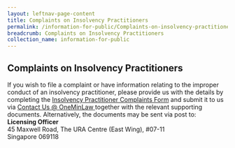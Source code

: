 ```yaml
---
layout: leftnav-page-content
title: Complaints on Insolvency Practitioners
permalink: /information-for-public/Complaints-on-insolvency-practitioners/
breadcrumb: Complaints on Insolvency Practitioners
collection_name: information-for-public
---
```


**Complaints on Insolvency Practitioners**<br>
---
If you wish to file a complaint or have information relating to the improper conduct of an insolvency practitioner, please provide us with the details by completing the
<a href="/files/IP Feedback Form.pdf" target="_blank">Insolvency Practitioner Complaints Form</a>
and submit it to us via <a href="https://eservices.mlaw.gov.sg/enquiry/" target="_blank">Contact Us @ OneMinLaw </a> together with the relevant supporting documents. Alternatively, the documents may be sent via post to:
<br>**Licensing Officer**
<br>45 Maxwell Road, The URA Centre (East Wing), #07-11
<br>Singapore 069118
<br>
